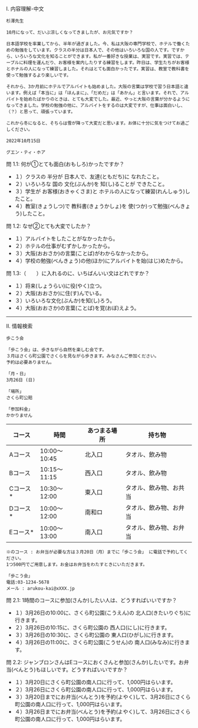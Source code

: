 I.  内容理解-中文

```
杉澤先生

10月になって、だいぶ涼しくなってきましたが、お元気ですか？

日本語学校を率業してから、半年が過ぎました。今、私は大阪の専門学校で、ホテルで働くための勉強をしています。クラスの半分は日本人で、その他はいろいろな国の人です。ですから、いろいろな文化を知ることができます。私が一番好きな授業は、実習です。実習では、テーブルに料理を運んだり、お客様を案内したりする練習をします。昨日は、学生たちがお客様とホナルの人になって練習しました。それはとても面白かったです。実習は、教室で教科書を使って勉強するより楽しいです。

それから、3か月前にホテルでアルバイトも始めました。大阪の言葉は学校で習う日本語と違います。例えば「本当に」は「ほんまに」、「だめだ」は「あかん」と言います。それで、アルバイトを始めたばかりのときは、とても大変でした。最近、やっと大阪の言葉が分かるようになってきました。学校の勉強の他に、アルバイトをするのは大変ですが、仕事は面白いし、（？）と思って、頑張っています。

これから冬になると、そちらは雪が降って大変だと思います。お体に十分に気をつけてお過ごしください。

2022年10月15日

グエン・ティ・ホア
```

問 1.1: 何が➀とても面白(おもしろ)かったですか？

+ １）クラスの 半分が 日本人で、友達(ともだち)に なれたこと。
+ ２）いろいろな 国の 文化(ぶんか)を 知(し)ることが できたこと。
+ ３）学生が お客様(おきゃくさま)と ホテルの人になって練習(れんしゅう)したこと。
+ ４）教室(きょうしつ)で 教科書(きょうかしょ)を 使(つか)って勉強(べんきょう)したこと。

問 1.2: なぜ➁とても大変でしたか？

+ １）アルバイトをしたことがなかったから。
+ ２）ホテルの仕事がむずかしかったから。
+ ３）大阪(おおさか)の言葉(ことば)がわからなかったから。
+ ４）学校の勉強(べんきょう)の他(ほか)にアルバイトを始(はじ)めたから。

問 1.3:（　　）に入れるのに、いちばんいい文はどれですか？

+ １）将来(しょうらい)に役(やく)立つ。
+ ２）大阪(おおさか)に住(す)んでいる。
+ ３）いろいろな文化(ぶんか)を知(し)ろう。
+ ４）大阪(おおさか)の言葉(ことば)を覚(おぼ)えよう。

---

II. 情報検索

```
歩こう会

「歩こう会」は、歩きながら自然を楽しむ会です。
３月はさくら町公園でさくらを見ながら歩きます。みなさんご参加ください。
予約は必要ありません。

「月・日」
3月26日 (日)

「場所」
さくら町公賠

「参加料金」
かかりません
```

| コース | 時間 | あつまる場所 | 持ち物 |
| --- | --- | --- | --- |
| Aコース | 10:00～10:45 | 北入口 | タオル、飲み物 |
| Bコース | 10:15～11:15 | 西入口 | タオル、飲み物 |
| Cコース* | 10:30～12:00 | 東入口 | タオル、飲み物、お共当 |
| Dコース* | 10:00～12:00 | 南和ロ | タオル、飲み物、お弁当 |
| Eコース* | 10:00～13:00 | 南入口 | タオル、飲み物、お弁当 |

```
※のコース : お弁当が必要な方は３月20日（月）までに「歩こう会」 に電話で予約してください。
1つ500円でご用意します。お金はお弁当をわたすときにいただきます。

「歩こう会」
電話:03-1234-5678
メール : arukou-kai@xXXX.jp
```

問 2.1: 1時間のコースに参加(さんか)したい人は、どうすればいいですか？

+ １）3月26日の10:00に、さくら町公園(こうえん)の 北人口(きたいりぐち)に行きます。
+ ２）3月26日の10:15に、さくら町公園の 西人口(にし)に行きます。
+ ３）3月26日の10:30に、さくら町公園の 東人口(ひがし)に行きます。
+ ４）3月26日の11:00に、さくら町公園(こうせん)の 南人口(みなみ)に行きます。

問 2.2:  ジャンブロンさんはEコースにおくさんと参加(さんか)したいです。お弁当(べんとう)もほしいです。どうすればいいですか？

+ １）3月20日にさくら町公園の南人口に行って、1,000円はらいます。
+ ２）3月26日にさくら町公園の南人口に行って、1,000円はらいます。
+ ３）3月20日までにお弁当(べんとう)を予約(よやく)して、3月26日にさくら町公園の南人口に行って、1,000円はらいます。
+ ４）3月26日までにお弁当(べんとう)を予約(よやく)して、3月26日にさくら町公園の南人口に行って、1,000円はらいます。
